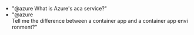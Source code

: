 - "@azure What is Azure's aca service?"
- "@azure Tell me the difference between a container app and a container app environment?"

